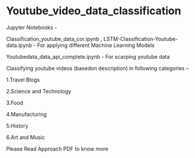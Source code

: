 # Youtube_video_data_classification
Jupyter Notebooks -

Classification_youtube_data_cor.ipynb , LSTM-Classification-Youtube-data.ipynb - For applying different Machine Learning Models

Youtubedata_data_api_complete.ipynb - For scarping youtube data

Classifying youtube videos (basedon description) in following categories –

1.Travel Blogs

2.Science and Technology

3.Food

4.Manufacturing

5.History

6.Art and Music


Please Read Approach PDF to know more
